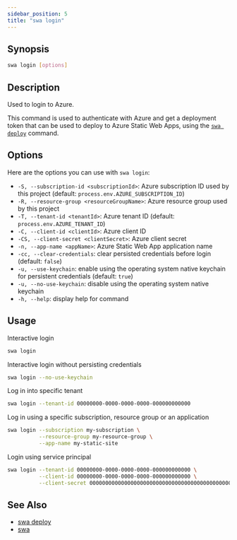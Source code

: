```yaml
---
sidebar_position: 5
title: "swa login"
---
```


## Synopsis

```bash
swa login [options]
```

## Description

Used to login to Azure.

This command is used to authenticate with Azure and get a deployment token that can be used to deploy to Azure Static Web Apps, using the [`swa deploy`](swa-deploy) command.

## Options

Here are the options you can use with `swa login`:

- `-S, --subscription-id <subscriptionId>`: Azure subscription ID used by this project (default: `process.env.AZURE_SUBSCRIPTION_ID`)
- `-R, --resource-group <resourceGroupName>`: Azure resource group used by this project
- `-T, --tenant-id <tenantId>`: Azure tenant ID (default: `process.env.AZURE_TENANT_ID`)
- `-C, --client-id <clientId>`: Azure client ID
- `-CS, --client-secret <clientSecret>`: Azure client secret
- `-n, --app-name <appName>`: Azure Static Web App application name
- `-cc, --clear-credentials`: clear persisted credentials before login (default: `false`)
- `-u, --use-keychain`: enable using the operating system native keychain for persistent credentials (default: `true`)
- `-u, --no-use-keychain`: disable using the operating system native keychain
- `-h, --help`: display help for command

## Usage

Interactive login

```bash
swa login
```

Interactive login without persisting credentials

```bash
swa login --no-use-keychain
```

Log in into specific tenant

```bash
swa login --tenant-id 00000000-0000-0000-0000-000000000000
```

Log in using a specific subscription, resource group or an application

```bash
swa login --subscription my-subscription \
          --resource-group my-resource-group \
          --app-name my-static-site
```

Login using service principal

```bash
swa login --tenant-id 00000000-0000-0000-0000-000000000000 \
          --client-id 00000000-0000-0000-0000-000000000000 \
          --client-secret 0000000000000000000000000000000000000000000000000000000000000000
```

## See Also

- [swa deploy](docs/cli/swa-deploy)
- [swa](docs/cli/swa)
